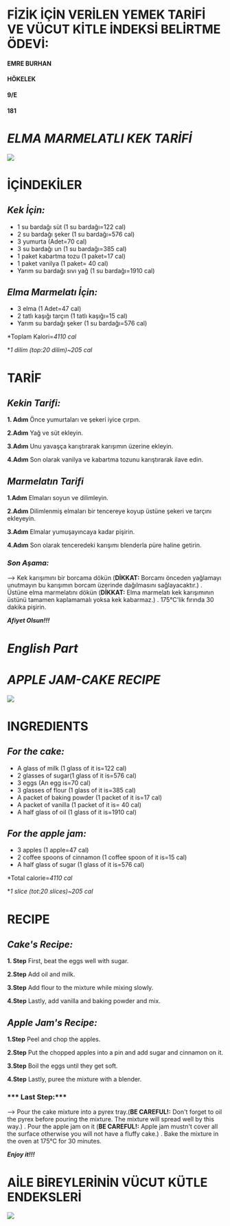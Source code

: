 # FİZİK İÇİN VERİLEN YEMEK TARİFİ VE VÜCUT KİTLE İNDEKSİ BELİRTME ÖDEVİ:
#### EMRE BURHAN
#### HÖKELEK
#### 9/E 
#### 181

# ***ELMA MARMELATLI KEK TARİFİ***
![](https://github.com/EmreBurhan/9Fizik/blob/master/kek.jpeg?raw=true)
 # **İÇİNDEKİLER**
 ## *Kek İçin:*
 - 1 su bardağı süt (1 su bardağı=122 cal)
 - 2 su bardağı şeker (1 su bardağı=576 cal)
 - 3 yumurta (Adet=70 cal)
 - 3 su bardağı un (1 su bardağı=385 cal)
 - 1 paket kabartma tozu (1 paket=17 cal)
 - 1 paket vanilya (1 paket= 40 cal)
 - Yarım su bardağı sıvı yağ (1 su bardağı=1910 cal)
 
 ## *Elma Marmelatı İçin:*
 - 3 elma (1 Adet=47 cal)
 - 2 tatlı kaşığı tarçın (1 tatlı kaşığı=15 cal)
 - Yarım su bardağı şeker (1 su bardağı=576 cal)
 
 *Toplam Kalori=*4110 cal*
 
 **1 dilim (top:20 dilim)~205 cal*

 # **TARİF**
 ## *Kekin Tarifi:*
**1. Adım** Önce yumurtaları ve şekeri iyice çırpın.
 
**2.Adım** Yağ ve süt ekleyin.
 
**3.Adım** Unu yavaşça karıştırarak karışımın üzerine ekleyin.

**4.Adım** Son olarak vanilya ve kabartma tozunu karıştırarak ilave edin.

## *Marmelatın Tarifi*
**1.Adım** Elmaları soyun ve dilimleyin.

**2.Adım** Dilimlenmiş elmaları bir tencereye koyup üstüne şekeri ve tarçını ekleyeyin.

**3.Adım** Elmalar yumuşayıncaya kadar pişirin.

**4.Adım** Son olarak tenceredeki karışımı blenderla püre haline getirin.

### ***Son Aşama:***
--> Kek karışımını bir borcama dökün (**DİKKAT:** Borcamı önceden yağlamayı unutmayın bu karışımın borcam üzerinde dağılmasını sağlayacaktır.) . Üstüne elma marmelatını dökün (**DİKKAT:** Elma marmelatı kek karışımının üstünü tamamen kaplamamalı yoksa kek kabarmaz.) . 175°C'lik fırında 30 dakika pişirin.

***Afiyet Olsun!!!***


# ***English Part***

# ***APPLE JAM-CAKE RECIPE***
![](https://github.com/EmreBurhan/9Fizik/blob/master/kek.jpeg?raw=true)
 # **INGREDIENTS**
 ## *For the cake:*
 - A glass of milk (1 glass of it is=122 cal)
 - 2 glasses of sugar(1 glass of it is=576 cal)
 - 3 eggs (An egg is=70 cal)
 - 3 glasses of flour (1 glass of it is=385 cal)
 - A packet of baking powder (1 packet of it is=17 cal)
 - A packet of vanilla (1 packet of it  is= 40 cal)
 - A half glass of oil (1 glass of it is=1910 cal)
 
 ## *For the apple jam:*
 - 3 apples (1 apple=47 cal)
 - 2 coffee spoons of cinnamon (1 coffee spoon of it is=15 cal)
 - A half glass of sugar (1 glass of it is=576 cal)
 
 *Total calorie=*4110 cal*
 
 **1 slice (tot:20 slices)~205 cal*

 # **RECIPE**
 ## *Cake's Recipe:*
**1. Step** First, beat the eggs well with sugar.
 
**2.Step** Add oil and milk.
 
**3.Step** Add flour to the mixture while mixing slowly.

**4.Step** Lastly, add vanilla and baking powder and mix.

## *Apple Jam's Recipe:*
**1.Step** Peel and chop the apples.

**2.Step** Put the chopped apples into a pin and add sugar and cinnamon on it.

**3.Step** Boil the eggs until they get soft.

**4.Step** Lastly, puree the mixture with a blender.

### *** Last Step:***
--> Pour the cake mixture into a  pyrex tray.(**BE CAREFUL!:** Don't forget to oil the pyrex before pouring the mixture. The mixture will spread well by this way.) . Pour the apple jam on it (**BE CAREFUL!:** Apple jam mustn't cover all the surface otherwise you will not have a fluffy cake.) .  Bake the mixture in the oven at 175°C for 30 minutes.

***Enjoy it!!!***





# AİLE BİREYLERİNİN VÜCUT KÜTLE ENDEKSLERİ

![](https://github.com/EmreBurhan/9Fizik/blob/master/kkk.jpeg?raw=true)
